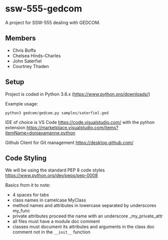 # ssw-555-gedcom
A project for SSW-555 dealing with GEDCOM.

## Members
- Chris Boffa
- Chelsea Hinds-Charles
- John Saterfiel
- Courtney Thaden

## Setup
Project is coded in Python 3.6.x (https://www.python.org/downloads/)

Example usage:
```
python3 gedcom/gedcom.py samples/saterfiel.ged
```

IDE of choice is VS Code https://code.visualstudio.com/ with the python extension https://marketplace.visualstudio.com/items?itemName=donjayamanne.python

Github Client for Git management https://desktop.github.com/

## Code Styling
We will be using the standard PEP 8 code styles https://www.python.org/dev/peps/pep-0008

Basics from it to note:
- 4 spaces for tabs
- class names in camelcase MyClass
- method names and attributes in lowercase separated by underscores my_func
- private attributes proceed the name with an underscore _my_private_attr
- all files must have a module doc comment
- classes must document its attributes and arguments in the class doc comment not in the ```__init__``` function
